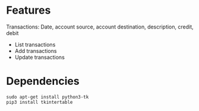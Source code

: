 # Features

Transactions: Date, account source, account destination, description, credit, debit

- List transactions
- Add transactions
- Update transactions

# Dependencies

	sudo apt-get install python3-tk
	pip3 install tkintertable
